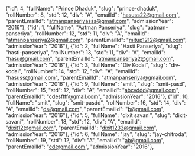 {"id": 4, "fullName": "Prince Dhaduk", "slug": "prince-dhaduk", "rollNumber": 8, "std": 12, "div": "A", "emailId": "hasuss22@gmail.com", "parentEmailId": "atmanpanseriyasss@gmail.com", "admissionYear": "2016"}, {"id": 1, "fullName": "Aatman Panseriya", "slug": "aatman-panseriya", "rollNumber": 12, "std": 11, "div": "A", "emailId": "atmanpanseriya2@gmail.com", "parentEmailId": "mitup1212@gmail.com", "admissionYear": "2016"}, {"id": 2, "fullName": "Hasti Panseriya", "slug": "hasti-panseriya", "rollNumber": 13, "std": 11, "div": "A", "emailId": "hasu@gmail.com", "parentEmailId": "atmanpanseriya2@gmail.com", "admissionYear": "2016"}, {"id": 3, "fullName": "Div Kodal", "slug": "div-kodal", "rollNumber": 14, "std": 12, "div": "A", "emailId": "hasuss@gmail.com", "parentEmailId": "atmanpanseriya@gmail.com", "admissionYear": "2016"}, {"id": 9, "fullName": "smit", "slug": "smit-pasd", "rollNumber": 15, "std": 12, "div": "A", "emailId": "abcvddd@gmail.com", "parentEmailId": "cdesffff@gmail.com", "admissionYear": "2016"}, {"id": 10, "fullName": "smit", "slug": "smit-pasdd", "rollNumber": 16, "std": 14, "div": "A", "emailId": "ds@gmail.com", "parentEmailId": "b@gmail.com", "admissionYear": "2016"}, {"id": 5, "fullName": "dixit savani", "slug": "dixit-savani", "rollNumber": 18, "std": 12, "div": "A", "emailId": "dixit12@gmail.com", "parentEmailId": "dixit1233@gmail.com", "admissionYear": "2016"}, {"id": 6, "fullName": "jay", "slug": "jay-chitroda", "rollNumber": 19, "std": 12, "div": "A", "emailId": "ab@gmail.com", "parentEmailId": "cd@gmail.com", "admissionYear": "2016"}, 
